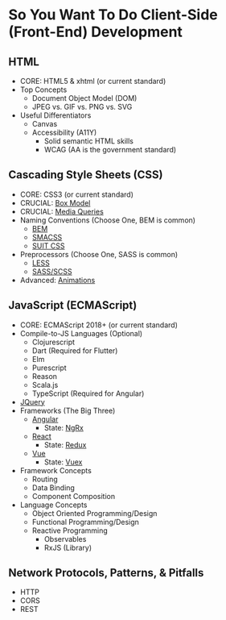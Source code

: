 # So You Want To Do Client-Side (Front-End) Development #

## HTML ##
- CORE: HTML5 & xhtml (or current standard)
- Top Concepts
    - Document Object Model (DOM)
    - JPEG vs. GIF vs. PNG vs. SVG
- Useful Differentiators
    - Canvas
    - Accessibility (A11Y)
        - Solid semantic HTML skills
        - WCAG (AA is the government standard)

## Cascading Style Sheets (CSS) ##

- CORE: CSS3 (or current standard)
- CRUCIAL: [Box Model](https://developer.mozilla.org/en-US/docs/Learn/CSS/Introduction_to_CSS/Box_model)
- CRUCIAL: [Media Queries](https://developer.mozilla.org/en-US/docs/Web/CSS/Media_Queries/Using_media_queries)
- Naming Conventions (Choose One, BEM is common)
    - [BEM](http://getbem.com/introduction/)
    - [SMACSS](http://smacss.com/)
    - [SUIT CSS](https://suitcss.github.io/)
- Preprocessors (Choose One, SASS is common)
    - [LESS](http://lesscss.org/)
    - [SASS/SCSS](https://sass-lang.com/)
- Advanced: [Animations](https://developer.mozilla.org/en-US/docs/Web/CSS/CSS_Animations/Using_CSS_animations)   
## JavaScript (ECMAScript) ##

- CORE: ECMAScript 2018+ (or current standard)
- Compile-to-JS Languages (Optional)
    - Clojurescript
    - Dart (Required for Flutter)
    - Elm
    - Purescript
    - Reason
    - Scala.js
    - TypeScript (Required for Angular)
- [JQuery](https://jquery.com/)
- Frameworks (The Big Three)
    - [Angular](https://angular.io/)
        - State: [NgRx](https://ngrx.io/)
    - [React](https://reactjs.org/)
        - State: [Redux](https://redux.js.org/)
    - [Vue](https://vuejs.org/)
        - State: [Vuex](https://vuex.vuejs.org/)
- Framework Concepts
    - Routing
    - Data Binding
    - Component Composition
- Language Concepts
    - Object Oriented Programming/Design
    - Functional Programming/Design
    - Reactive Programming
        - Observables
        - RxJS (Library)

## Network Protocols, Patterns, & Pitfalls ##

- HTTP
- CORS
- REST
